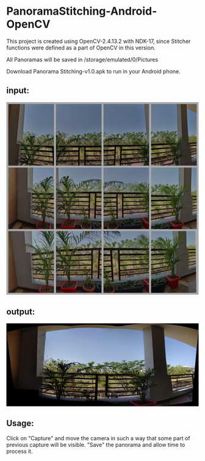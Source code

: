 # PanoramaStitching-Android-OpenCV

This project is created using OpenCV-2.4.13.2 with NDK-17, since Stitcher functions were defined as a part of OpenCV in this version.

All Panoramas will be saved in /storage/emulated/0/Pictures

Download Panorama Stitching-v1.0.apk to run in your Android phone.

## input:

![](images/3x4_Grid.jpg)

## output:

![](images/openCV_1614151340710.png)

## Usage:

Click on "Capture" and move the camera in such a way that some part of previous capture will be visible.
"Save" the panorama and allow time to process it.
